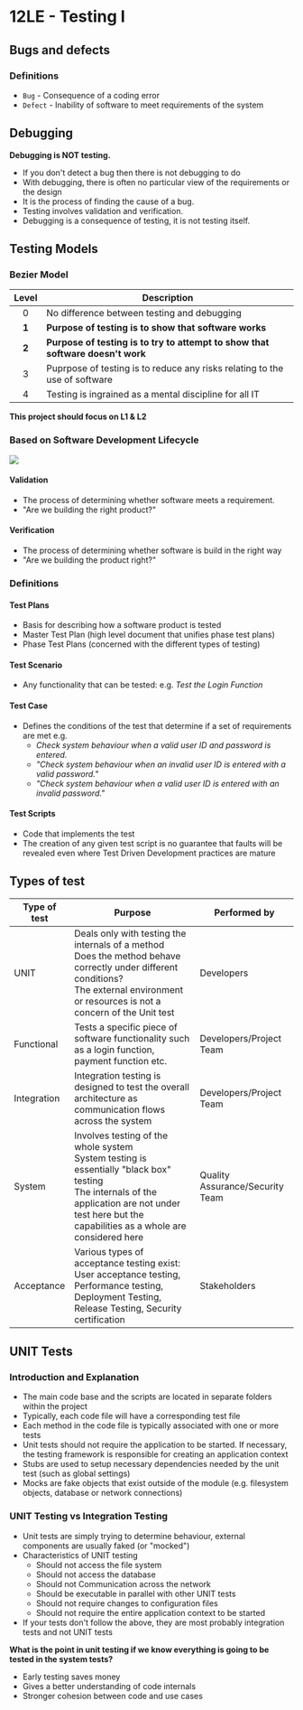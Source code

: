 # 12LE - Testing I

## Bugs and defects

### Definitions
- `Bug` - Consequence of a coding error
- `Defect` - Inability of software to meet requirements of the system

## Debugging
**Debugging is NOT testing.**

- If you don't detect a bug then there is not debugging to do
- With debugging, there is often no particular view of the requirements or the design
- It is the process of finding the cause of a bug.
- Testing involves validation and verification. 
- Debugging is a consequence of testing, it is not testing itself.

## Testing Models

### Bezier Model
| Level | Description                                                                    |
|:-----:| ------------------------------------------------------------------------------ |
| 0     | No difference between testing and debugging                                    |
| **1** | **Purpose of testing is to show that software works**                          |
| **2** | **Purpose of testing is to try to attempt to show that software doesn't work** |
| 3     | Puprpose of testing is to reduce any risks relating to the use of software     |
| 4     | Testing is ingrained as a mental discipline for all IT                         |

**This project should focus on L1 & L2**

### Based on Software Development Lifecycle
![](https://i.imgur.com/iKK8eWN.png)

#### Validation
- The process of determining whether software meets a requirement.
- "Are we building the right product?"

#### Verification
- The process of determining whether software is build in the right way
- "Are we building the product right?"

### Definitions

#### Test Plans
- Basis for describing how a software product is tested
- Master Test Plan (high level document that unifies phase test plans)
- Phase Test Plans (concerned with the different types of testing)

#### Test Scenario
- Any functionality that can be tested: e.g. *Test the Login Function*

#### Test Case
- Defines the conditions of the test that determine if a set of requirements are met e.g. 
    - *Check system behaviour when a valid user ID and password is entered.*
    - *"Check system behaviour when an invalid user ID is entered with a valid password."*
    - *"Check system behaviour when a valid user ID is entered with an invalid password."*

#### Test Scripts
- Code that implements the test
- The creation of any given test script is no guarantee that faults will be revealed even where Test Driven Development practices are mature

## Types of test
| Type of test | Purpose                                                                                                                                                                                                   | Performed by                    |
| ------------ | --------------------------------------------------------------------------------------------------------------------------------------------------------------------------------------------------------- | ------------------------------- |
| UNIT         | Deals only with testing the internals of a method<br>Does the method behave correctly under different conditions?<br>The external environment or resources is not a concern of the Unit test              | Developers                      |
| Functional   | Tests a specific piece of software functionality such as a login function, payment function etc.                                                                                                          | Developers/Project Team         |
| Integration  | Integration testing is designed to test the overall architecture as communication flows across the system                                                                                                 | Developers/Project Team         |
| System       | Involves testing of the whole system<br>System testing is essentially "black box" testing<br>The internals of the application are not under test here but the capabilities as a whole are considered here | Quality Assurance/Security Team |
| Acceptance   | Various types of acceptance testing exist: User acceptance testing, Performance testing, Deployment Testing, Release Testing, Security certification                                                      | Stakeholders                    |
 

## UNIT Tests

### Introduction and Explanation
- The main code base and the scripts are located in separate folders within the project
- Typically, each code file will have a corresponding test file
- Each method in the code file is typically associated with one or more tests
- Unit tests should not require the application to be started. If necessary, the testing framework is responsible for creating an application context
- Stubs are used to setup necessary dependencies needed by the unit test (such as global settings)
- Mocks are fake objects that exist outside of the module (e.g. filesystem objects, database or network connections)

### UNIT Testing vs Integration Testing

- Unit tests are simply trying to determine behaviour, external components are usually faked (or "mocked")
- Characteristics of UNIT testing
    - Should not access the file system
    - Should not access the database
    - Should not Communication across the network
    - Should be executable in parallel with other UNIT tests
    - Should not require changes to configuration files
    - Should not require the entire application context to be started
- If your tests don't follow the above, they are most probably integration tests and not UNIT tests

**What is the point in unit testing if we know everything is going to be tested in the system tests?**

- Early testing saves money
- Gives a better understanding of code internals
- Stronger cohesion between code and use cases

